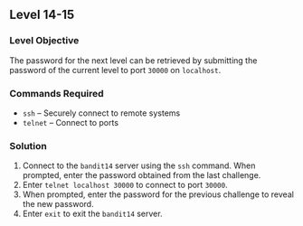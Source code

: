 ## Level 14-15  

### Level Objective  
The password for the next level can be retrieved by submitting the password of the current level to port `30000` on `localhost`.

### Commands Required  
- `ssh` – Securely connect to remote systems  
- `telnet` – Connect to ports  

### Solution  
1. Connect to the `bandit14` server using the `ssh` command. When prompted, enter the password obtained from the last challenge.  
2. Enter `telnet localhost 30000` to connect to port `30000`.  
3. When prompted, enter the password for the previous challenge to reveal the new password.  
4. Enter `exit` to exit the `bandit14` server.  